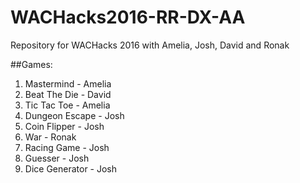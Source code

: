# WACHacks2016-RR-DX-AA
Repository for WACHacks 2016 with Amelia, Josh, David and Ronak

##Games:

1. Mastermind - Amelia
2. Beat The Die - David
3. Tic Tac Toe - Amelia
4. Dungeon Escape - Josh
5. Coin Flipper - Josh
6. War - Ronak
7. Racing Game - Josh
8. Guesser - Josh
9. Dice Generator - Josh
